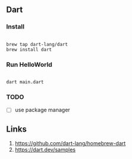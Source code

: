 ## Dart

### Install

```

brew tap dart-lang/dart
brew install dart

```

### Run HelloWorld

```

dart main.dart

```

### TODO

- [ ] use package manager

## Links

1. https://github.com/dart-lang/homebrew-dart
2. https://dart.dev/samples